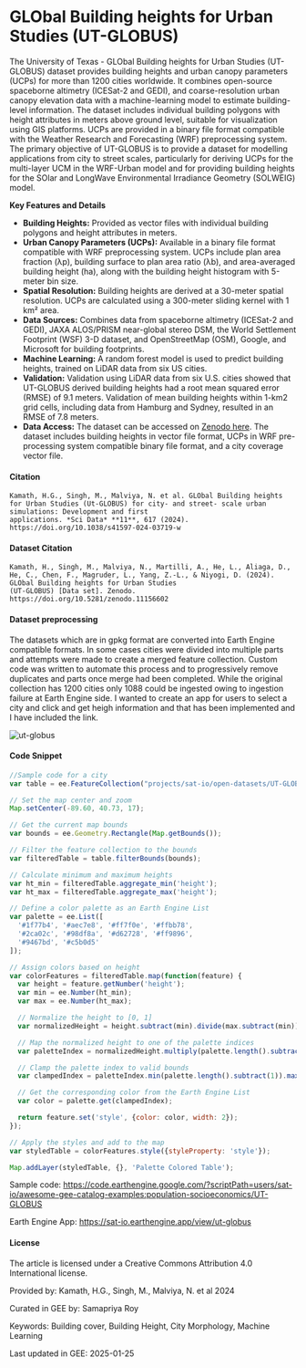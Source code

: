 # GLObal Building heights for Urban Studies (UT-GLOBUS)

The University of Texas - GLObal Building heights for Urban Studies (UT-GLOBUS) dataset provides building heights and urban canopy parameters (UCPs) for more than 1200 cities worldwide. It combines open-source spaceborne altimetry (ICESat-2 and GEDI), and coarse-resolution urban canopy elevation data with a machine-learning model to estimate building-level information. The dataset includes individual building polygons with height attributes in meters above ground level, suitable for visualization using GIS platforms.  UCPs are provided in a binary file format compatible with the Weather Research and Forecasting (WRF) preprocessing system. The primary objective of UT-GLOBUS is to provide a dataset for modelling applications from city to street scales, particularly for deriving UCPs for the multi-layer UCM in the WRF-Urban model and for providing building heights for the SOlar and LongWave Environmental Irradiance Geometry (SOLWEIG) model.

**Key Features and Details**
*   **Building Heights:** Provided as vector files with individual building polygons and height attributes in meters.
*   **Urban Canopy Parameters (UCPs):** Available in a binary file format compatible with WRF preprocessing system. UCPs include plan area fraction (λp), building surface to plan area ratio (λb), and area-averaged building height (ha), along with the building height histogram with 5-meter bin size.
*   **Spatial Resolution:** Building heights are derived at a 30-meter spatial resolution. UCPs are calculated using a 300-meter sliding kernel with 1 km² area.
*   **Data Sources:** Combines data from spaceborne altimetry (ICESat-2 and GEDI), JAXA ALOS/PRISM near-global stereo DSM, the World Settlement Footprint (WSF) 3-D dataset, and OpenStreetMap (OSM), Google, and Microsoft for building footprints.
*   **Machine Learning:** A random forest model is used to predict building heights, trained on LiDAR data from six US cities.
*   **Validation:** Validation using LiDAR data from six U.S. cities showed that UT-GLOBUS derived building heights had a root mean squared error (RMSE) of 9.1 meters. Validation of mean building heights within 1-km2 grid cells, including data from Hamburg and Sydney, resulted in an RMSE of 7.8 meters.
*  **Data Access:** The dataset can be accessed on [Zenodo here](https://doi.org/10.5281/zenodo.11156602). The dataset includes building heights in vector file format, UCPs in WRF pre-processing system compatible binary file format, and a city coverage vector file.

#### Citation

```
Kamath, H.G., Singh, M., Malviya, N. et al. GLObal Building heights for Urban Studies (Ut-GLOBUS) for city- and street- scale urban simulations: Development and first
applications. *Sci Data* **11**, 617 (2024). https://doi.org/10.1038/s41597-024-03719-w
```

#### Dataset Citation

```
Kamath, H., Singh, M., Malviya, N., Martilli, A., He, L., Aliaga, D., He, C., Chen, F., Magruder, L., Yang, Z.-L., & Niyogi, D. (2024). GLObal Building heights for Urban Studies
(UT-GLOBUS) [Data set]. Zenodo. https://doi.org/10.5281/zenodo.11156602
```

#### Dataset preprocessing
The datasets which are in gpkg format are converted into Earth Engine compatible formats. In some cases cities were divided into multiple parts and attempts were made to create a merged feature collection. Custom code was written to automate this process and to progressively remove duplicates and parts once merge had been completed. While the original collection has 1200 cities only 1088 could be ingested owing to ingestion failure at Earth Engine side. I wanted to create an app for users to select a city and click and get heigh information and that has been implemented and I have included the link.

![ut-globus](https://github.com/user-attachments/assets/f5d856a2-55ea-49ef-9fb0-3a29bf3d8fbe)

#### Code Snippet

```js
//Sample code for a city
var table = ee.FeatureCollection("projects/sat-io/open-datasets/UT-GLOBUS/peoria");

// Set the map center and zoom
Map.setCenter(-89.60, 40.73, 17);

// Get the current map bounds
var bounds = ee.Geometry.Rectangle(Map.getBounds());

// Filter the feature collection to the bounds
var filteredTable = table.filterBounds(bounds);

// Calculate minimum and maximum heights
var ht_min = filteredTable.aggregate_min('height');
var ht_max = filteredTable.aggregate_max('height');

// Define a color palette as an Earth Engine List
var palette = ee.List([
  '#1f77b4', '#aec7e8', '#ff7f0e', '#ffbb78',
  '#2ca02c', '#98df8a', '#d62728', '#ff9896',
  '#9467bd', '#c5b0d5'
]);

// Assign colors based on height
var colorFeatures = filteredTable.map(function(feature) {
  var height = feature.getNumber('height');
  var min = ee.Number(ht_min);
  var max = ee.Number(ht_max);

  // Normalize the height to [0, 1]
  var normalizedHeight = height.subtract(min).divide(max.subtract(min));

  // Map the normalized height to one of the palette indices
  var paletteIndex = normalizedHeight.multiply(palette.length().subtract(1)).floor();

  // Clamp the palette index to valid bounds
  var clampedIndex = paletteIndex.min(palette.length().subtract(1)).max(0);

  // Get the corresponding color from the Earth Engine List
  var color = palette.get(clampedIndex);

  return feature.set('style', {color: color, width: 2});
});

// Apply the styles and add to the map
var styledTable = colorFeatures.style({styleProperty: 'style'});

Map.addLayer(styledTable, {}, 'Palette Colored Table');
```

Sample code: https://code.earthengine.google.com/?scriptPath=users/sat-io/awesome-gee-catalog-examples:population-socioeconomics/UT-GLOBUS

Earth Engine App: https://sat-io.earthengine.app/view/ut-globus

#### License
The article is licensed under a Creative Commons Attribution 4.0 International license.

Provided by: Kamath, H.G., Singh, M., Malviya, N. et al 2024

Curated in GEE by: Samapriya Roy

Keywords: Building cover, Building Height, City Morphology, Machine Learning

Last updated in GEE: 2025-01-25


